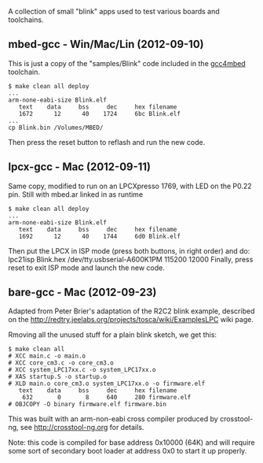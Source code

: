 A collection of small "blink" apps used to test various boards and toolchains.

mbed-gcc - Win/Mac/Lin (2012-09-10)
-----------------------------------

This is just a copy of the "samples/Blink" code included in the
[gcc4mbed](https://github.com/adamgreen/gcc4mbed) toolchain.
  
    $ make clean all deploy
    ...
    arm-none-eabi-size Blink.elf
       text    data     bss     dec     hex filename
       1672      12      40    1724     6bc Blink.elf
    ...
    cp Blink.bin /Volumes/MBED/
    
Then press the reset button to reflash and run the new code.

lpcx-gcc - Mac (2012-09-11)
---------------------------

Same copy, modified to run on an LPCXpresso 1769, with LED on the P0.22 pin.
Still with mbed.ar linked in as runtime

    $ make clean all deploy
    ...
    arm-none-eabi-size Blink.elf
       text    data     bss     dec     hex filename
       1692      12      40    1744     6d0 Blink.elf

Then put the LPCX in ISP mode (press both buttons, in right order) and do:
    lpc21isp Blink.hex /dev/tty.usbserial-A600K1PM 115200 12000
Finally, press reset to exit ISP mode and launch the new code.

bare-gcc - Mac (2012-09-23)
---------------------------

Adapted from Peter Brier's adaptation of the R2C2 blink example, described
on the http://redtry.jeelabs.org/projects/tosca/wiki/ExamplesLPC wiki page.

Rmoving all the unused stuff for a plain blink sketch, we get this:

    $ make clean all
    # XCC main.c -o main.o
    # XCC core_cm3.c -o core_cm3.o
    # XCC system_LPC17xx.c -o system_LPC17xx.o
    # XAS startup.S -o startup.o
    # XLD main.o core_cm3.o system_LPC17xx.o -o firmware.elf
       text    data     bss     dec     hex filename
        632       0       8     640     280 firmware.elf
    # OBJCOPY -O binary firmware.elf firmware.bin

This was built with an arm-non-eabi cross compiler produced by crosstool-ng,
see http://crosstool-ng.org for details.

Note: this code is compiled for base address 0x10000 (64K) and will require
some sort of secondary boot loader at address 0x0 to start it up properly.
